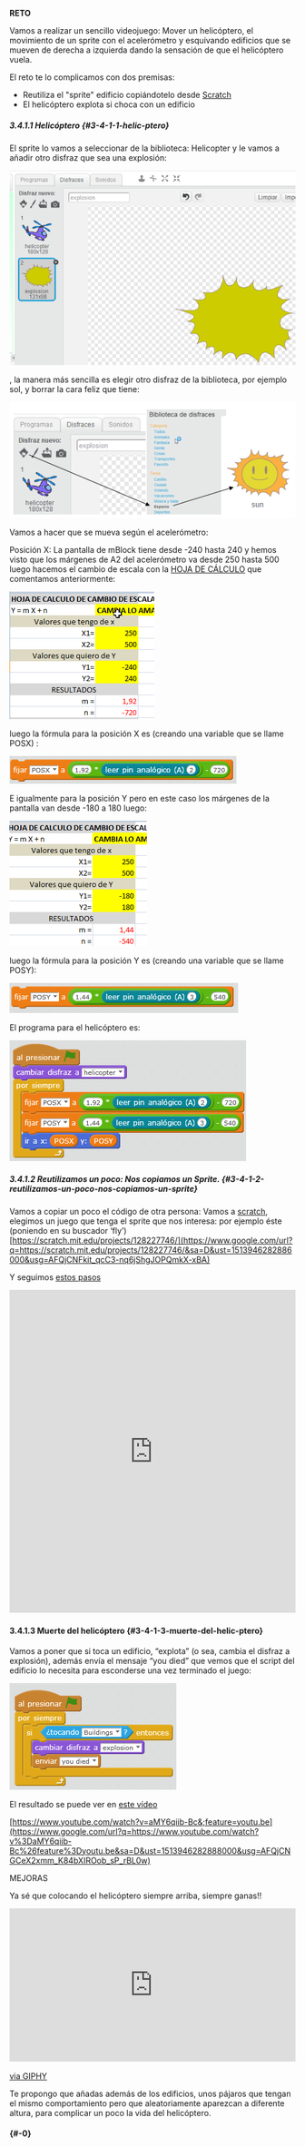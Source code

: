 **RETO**

Vamos a realizar un sencillo videojuego: Mover un helicóptero, el movimiento de un sprite con el acelerómetro y esquivando edificios que se mueven de derecha a izquierda dando la sensación de que el helicóptero vuela.

El reto te lo complicamos con dos premisas:
* Reutiliza el "sprite" edificio copiándotelo desde [Scratch](https://scratch.mit.edu/)
* El helicóptero explota si choca con un edificio

##### 3.4.1.1 Helicóptero {#3-4-1-1-helic-ptero}

El sprite lo vamos a seleccionar de la biblioteca: Helicopter y le vamos a añadir otro disfraz que sea una explosión:

![](/images/image82.png)

, la manera más sencilla es elegir otro disfraz de la biblioteca, por ejemplo sol, y borrar la cara feliz que tiene:

![](/images/image6.png)

Vamos a hacer que se mueva según el acelerómetro:

Posición X: La pantalla de mBlock tiene desde -240 hasta 240 y hemos visto que los márgenes de A2 del acelerómetro va desde 250 hasta 500 luego hacemos el cambio de escala con la [HOJA DE CÁLCULO](https://www.google.com/url?q=https://docs.google.com/spreadsheets/d/e/2PACX-1vTyASTvUIs_xsZ8c4RZOJ1sEstk4Cc6d--_Drne_U0o1_CXhgzxQkvZ4ZNYGLdKa2lrhLHDKmAwsKnK/pub?output%3Dxlsx&sa=D&ust=1513946282885000&usg=AFQjCNFTLi5pX_fG-4CrveOTHPAb6tW1Ew) que comentamos anteriormente:

![](/images/image22.png)

luego la fórmula para la posición X es (creando una variable que se llame POSX) :

![](/images/image24.png)

E igualmente para la posición Y pero en este caso los márgenes de la pantalla van desde -180 a 180 luego:

![](/images/image7.png)

luego la fórmula para la posición Y es (creando una variable que se llame POSY):

![](/images/image42.png)

El programa para el helicóptero es:

![](/images/image65.png)

##### 3.4.1.2 Reutilizamos un poco: Nos copiamos un Sprite. {#3-4-1-2-reutilizamos-un-poco-nos-copiamos-un-sprite}

Vamos a copiar un poco el código de otra persona: Vamos a [scratch](https://www.google.com/url?q=https://scratch.mit.edu/&sa=D&ust=1513946282886000&usg=AFQjCNGamoaBekRsl8WkE6nz4l6rBODONg), elegimos un juego que tenga el sprite que nos interesa: por ejemplo éste (poniendo en su buscador ‘fly’) [https://scratch.mit.edu/projects/128227746/](https://www.google.com/url?q=https://scratch.mit.edu/projects/128227746/&sa=D&ust=1513946282886000&usg=AFQjCNFkit_qcC3-nq6jShgJOPQmkX-xBA)

Y seguimos [estos pasos](https://www.google.com/url?q=https://docs.google.com/presentation/d/e/2PACX-1vQU1KCgFxkeWMPgMhi9AhXU6MXlHNc5nO9yrjd2qIOzcNMpWsW_zDiunPCmH-kRl8D3T3iFTKXysuPl/pub?start%3Dfalse%26loop%3Dfalse%26delayms%3D3000&sa=D&ust=1513946282887000&usg=AFQjCNERdSe7qnTWaGeNPvtdGL3Vz8aSGg)

<iframe src="https://docs.google.com/presentation/d/e/2PACX-1vQU1KCgFxkeWMPgMhi9AhXU6MXlHNc5nO9yrjd2qIOzcNMpWsW_zDiunPCmH-kRl8D3T3iFTKXysuPl/embed?start=false&;loop=false&;delayms=3000" frameborder="0" width="100%" height="569" allowfullscreen="true" mozallowfullscreen="true" webkitallowfullscreen="true"></iframe>

#### 3.4.1.3 Muerte del helicóptero {#3-4-1-3-muerte-del-helic-ptero}

Vamos a poner que si toca un edificio, “explota” (o sea, cambia el disfraz a explosión), además envía el mensaje “you died” que vemos que el script del edificio lo necesita para esconderse una vez terminado el juego:

![](/images/image25.png)

El resultado se puede ver en [este vídeo](https://www.google.com/url?q=https://www.youtube.com/watch?v%3DaMY6qiib-Bc%26feature%3Dyoutu.be&sa=D&ust=1513946282888000&usg=AFQjCNGCeX2xmm_K84bXIROob_sP_rBL0w)

[https://www.youtube.com/watch?v=aMY6qiib-Bc&;feature=youtu.be](https://www.google.com/url?q=https://www.youtube.com/watch?v%3DaMY6qiib-Bc%26feature%3Dyoutu.be&sa=D&ust=1513946282888000&usg=AFQjCNGCeX2xmm_K84bXIROob_sP_rBL0w)

MEJORAS

Ya sé que colocando el helicóptero siempre arriba, siempre ganas!!

<iframe src="https://giphy.com/embed/f79OYWh5uwIfK" width="100%" height="270" frameBorder="0" class="giphy-embed" allowFullScreen></iframe><p><a href="https://giphy.com/gifs/cbs-f79OYWh5uwIfK">via GIPHY</a></p>

Te propongo que añadas además de los edificios, unos pájaros que tengan el mismo comportamiento pero que aleatoriamente aparezcan a diferente altura, para complicar un poco la vida del helicóptero.

#### 

####  {#-0}

